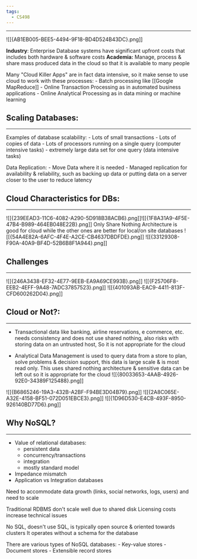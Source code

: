 ```yaml
---
tags:
  - CS498
---
```

---
![[{AB1EB005-BEE5-4494-9F18-BD4D524B43DC}.png]]

**Industry**: Enterprise Database systems have significant upfront costs that includes both hardware & software costs
**Academia:** Manage, process & share mass produced data in the cloud so that it is available to many people

Many "Cloud Killer Apps" are in fact data intensive, so it make sense to use cloud to work with these processes:
	- Batch processing like [[Google MapReduce]]
	- Online Transaction Processing as in automated business applications
	- Online Analytical Processing as in data mining or machine learning


## Scaling Databases:
---
Examples of database scalability:
	- Lots of small transactions
	- Lots of copies of data
	- Lots of processors running on a single query (computer intensive tasks)
	- extremely large data set for one query (data intensive tasks)

Data Replication:
	- Move Data where it is needed
	- Managed replication for availability & reliability, such as backing up data or putting data on a server closer to the user to reduce latency 

## Cloud Characteristics for DBs:
---
![[{239EEAD3-11C6-4082-A290-5D918B38ACB6}.png]]![[{1F8A31A9-4F5E-47B4-B989-464EB048E22B}.png]]
Only Share Nothing Architecture is good for cloud while the other ones are better for local/on site databases
![[{54A4E82A-6AFC-4F4E-A2CE-CB4637DBDFDE}.png]]
![[{33129308-F90A-40A9-BF4D-52B6B8F1A944}.png]]

## Challenges
---
![[{246A3438-EF32-4E77-9EEB-EA9A69CE993B}.png]]
![[{F25706F8-EEB2-4EFF-9A48-7ADC37857523}.png]]
![[{401093AB-EAC9-4411-813F-CFD600262D04}.png]]

## Cloud or Not?:
---
- Transactional data like banking, airline reservations, e commerce, etc. needs consistency and does not use shared nothing, also risks with storing data on an untrusted host, So it is not appropriate for the cloud 

- Analytical Data Management is used to query data from a store to plan, solve problems & decision support, this data is large scale & is most read only. This uses shared nothing architecture & sensitive data can be left out so it is appropriate for the cloud 
![[{80033653-4AAB-4926-92E0-34389F125488}.png]]

![[{B6865246-19A3-432B-A2BF-F94BE3D04B79}.png]]
![[{2A8C065E-A32E-4158-BF51-072D051EBCE3}.png]]
![[{1D96D530-E4CB-493F-8950-926140BD77D6}.png]]

## Why NoSQL?
---
- Value of relational databases:
	- persistent data
	- concurrency/transactions
	- integration
	- mostly standard model
- Impedance mismatch 
- Application vs Integration databases

Need to accommodate data growth (links, social networks, logs, users) and need to scale 

Traditional RDBMS don't scale well due to shared disk
Licensing costs increase technical issues

No SQL, doesn't use SQL, is typically open source & oriented towards clusters
It operates without a schema for the database

There are various types of NoSQL databases:
	- Key-value stores
	- Document stores
	- Extensible record stores